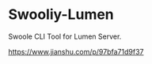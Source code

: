 Swooliy-Lumen
==============

Swoole CLI Tool for Lumen Server.



https://www.jianshu.com/p/97bfa71d9f37